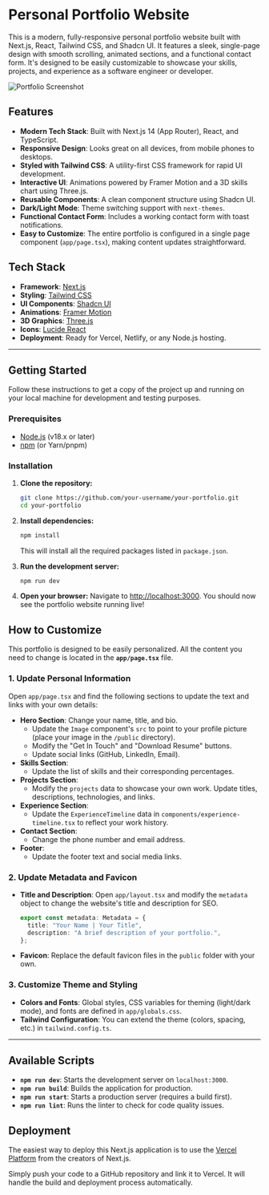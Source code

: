 # Personal Portfolio Website

This is a modern, fully-responsive personal portfolio website built with Next.js, React, Tailwind CSS, and Shadcn UI. It features a sleek, single-page design with smooth scrolling, animated sections, and a functional contact form. It's designed to be easily customizable to showcase your skills, projects, and experience as a software engineer or developer.

![Portfolio Screenshot](./public/jinxuanprofile.jpg)  


## Features

-   **Modern Tech Stack**: Built with Next.js 14 (App Router), React, and TypeScript.
-   **Responsive Design**: Looks great on all devices, from mobile phones to desktops.
-   **Styled with Tailwind CSS**: A utility-first CSS framework for rapid UI development.
-   **Interactive UI**: Animations powered by Framer Motion and a 3D skills chart using Three.js.
-   **Reusable Components**: A clean component structure using Shadcn UI.
-   **Dark/Light Mode**: Theme switching support with `next-themes`.
-   **Functional Contact Form**: Includes a working contact form with toast notifications.
-   **Easy to Customize**: The entire portfolio is configured in a single page component (`app/page.tsx`), making content updates straightforward.

## Tech Stack

-   **Framework**: [Next.js](https://nextjs.org/)
-   **Styling**: [Tailwind CSS](https://tailwindcss.com/)
-   **UI Components**: [Shadcn UI](https://ui.shadcn.com/)
-   **Animations**: [Framer Motion](https://www.framer.com/motion/)
-   **3D Graphics**: [Three.js](https://threejs.org/)
-   **Icons**: [Lucide React](https://lucide.dev/)
-   **Deployment**: Ready for Vercel, Netlify, or any Node.js hosting.

---

## Getting Started

Follow these instructions to get a copy of the project up and running on your local machine for development and testing purposes.

### Prerequisites

-   [Node.js](https://nodejs.org/en/) (v18.x or later)
-   [npm](https://www.npmjs.com/) (or Yarn/pnpm)

### Installation

1.  **Clone the repository:**
    ```bash
    git clone https://github.com/your-username/your-portfolio.git
    cd your-portfolio
    ```

2.  **Install dependencies:**
    ```bash
    npm install
    ```
    This will install all the required packages listed in `package.json`.

3.  **Run the development server:**
    ```bash
    npm run dev
    ```

4.  **Open your browser:**
    Navigate to [http://localhost:3000](http://localhost:3000). You should now see the portfolio website running live!

## How to Customize

This portfolio is designed to be easily personalized. All the content you need to change is located in the **`app/page.tsx`** file.

### 1. Update Personal Information

Open `app/page.tsx` and find the following sections to update the text and links with your own details:

-   **Hero Section**: Change your name, title, and bio.
    -   Update the `Image` component's `src` to point to your profile picture (place your image in the `/public` directory).
    -   Modify the "Get In Touch" and "Download Resume" buttons.
    -   Update social links (GitHub, LinkedIn, Email).
-   **Skills Section**:
    -   Update the list of skills and their corresponding percentages.
-   **Projects Section**:
    -   Modify the `projects` data to showcase your own work. Update titles, descriptions, technologies, and links.
-   **Experience Section**:
    -   Update the `ExperienceTimeline` data in `components/experience-timeline.tsx` to reflect your work history.
-   **Contact Section**:
    -   Change the phone number and email address.
-   **Footer**:
    -   Update the footer text and social media links.

### 2. Update Metadata and Favicon

-   **Title and Description**: Open `app/layout.tsx` and modify the `metadata` object to change the website's title and description for SEO.
    ```typescript
    export const metadata: Metadata = {
      title: "Your Name | Your Title",
      description: "A brief description of your portfolio.",
    };
    ```
-   **Favicon**: Replace the default favicon files in the `public` folder with your own.

### 3. Customize Theme and Styling

-   **Colors and Fonts**: Global styles, CSS variables for theming (light/dark mode), and fonts are defined in `app/globals.css`.
-   **Tailwind Configuration**: You can extend the theme (colors, spacing, etc.) in `tailwind.config.ts`.

---

## Available Scripts

-   **`npm run dev`**: Starts the development server on `localhost:3000`.
-   **`npm run build`**: Builds the application for production.
-   **`npm run start`**: Starts a production server (requires a build first).
-   **`npm run lint`**: Runs the linter to check for code quality issues.

## Deployment

The easiest way to deploy this Next.js application is to use the [Vercel Platform](https://vercel.com/new?utm_medium=default-template&filter=next.js&utm_source=create-next-app&utm_campaign=create-next-app-readme) from the creators of Next.js.

Simply push your code to a GitHub repository and link it to Vercel. It will handle the build and deployment process automatically.